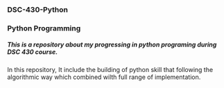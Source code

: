 ### DSC-430-Python
### Python Programming 

##### This is a repository about my progressing in python programing during DSC 430 course.

In this repository, It include the building of python skill that following the algorithmic way which combined wilth full range of implementation. 





